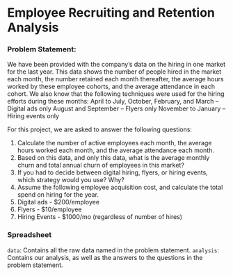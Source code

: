 # Employee Recruiting and Retention Analysis

### Problem Statement: 

We have been provided with the company’s data on the hiring in one market for the last year. This data shows the number of people hired in the market each month, the number retained each month thereafter, the average hours worked by these employee cohorts, and the average attendance in each cohort. We also know that the following techniques were used for the hiring efforts during these months:
April to July, October, February, and March – Digital ads only
August and September – Flyers only
November to January – Hiring events only

For this project, we are asked to answer the following questions:
1. Calculate the number of active employees each month, the average hours worked each month, and the average attendance each month.
2. Based on this data, and only this data, what is the average monthly churn and total annual churn of employees in this market?
3. If you had to decide between digital hiring, flyers, or hiring events, which strategy would you use? Why?
4. Assume the following employee acquisition cost, and calculate the total spend on hiring for the year.
  1. Digital ads - $200/employee
  2. Flyers - $10/employee
  3. Hiring Events - $1000/mo (regardless of number of hires)

### Spreadsheet
`data`: Contains all the raw data named in the problem statement.
`analysis`: Contains our analysis, as well as the answers to the questions in the problem statement.
